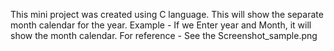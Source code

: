 This mini project was created using C language. This  will show the separate month calendar for the year.
Example - If we Enter year and Month, it will show the month calendar.
For reference - See the Screenshot_sample.png
